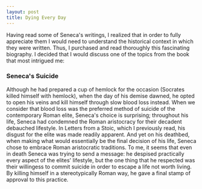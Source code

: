 ```yaml
---
layout: post
title: Dying Every Day
---
```


Having read some of Seneca's writings, I realized that in order to fully appreciate them I would need to understand the historical context in which they were written. Thus, I purchased and read thoroughly this fascinating biography. I decided that I would discuss one of the topics from the book that most intrigued me:

### Seneca's Suicide

Although he had prepared a cup of hemlock for the occasion (Socrates killed himself with hemlock), when the day of his demise dawned, he opted to open his veins and kill himself through slow blood loss instead. When we consider that blood loss was the preferred method of suicide of the contemporary Roman elite, Seneca's choice is surprising; throughout his life, Seneca had condemned the Roman aristocracy for their decadent debauched lifestyle. In Letters from a Stoic, which I previously read, his disgust for the elite was made readily apparent. And yet on his deathbed, when making what would essentially be the final decision of his life, Seneca chose to embrace Roman aristocratic traditions. To me, it seems that even in death Seneca was trying to send a message: he despised practically every aspect of the elites' lifestyle, but the one thing that he respected was their willingess to commit suicide in order to escape a life not worth living. By killing himself in a stereotypically Roman way, he gave a final stamp of approval to this practice.
